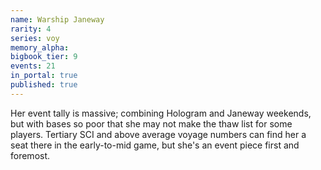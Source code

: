 ```yaml
---
name: Warship Janeway
rarity: 4
series: voy
memory_alpha:
bigbook_tier: 9
events: 21
in_portal: true
published: true
---
```


Her event tally is massive; combining Hologram and Janeway weekends, but with bases so poor that she may not make the thaw list for some players. Tertiary SCI and above average voyage numbers can find her a seat there in the early-to-mid game, but she's an event piece first and foremost.
